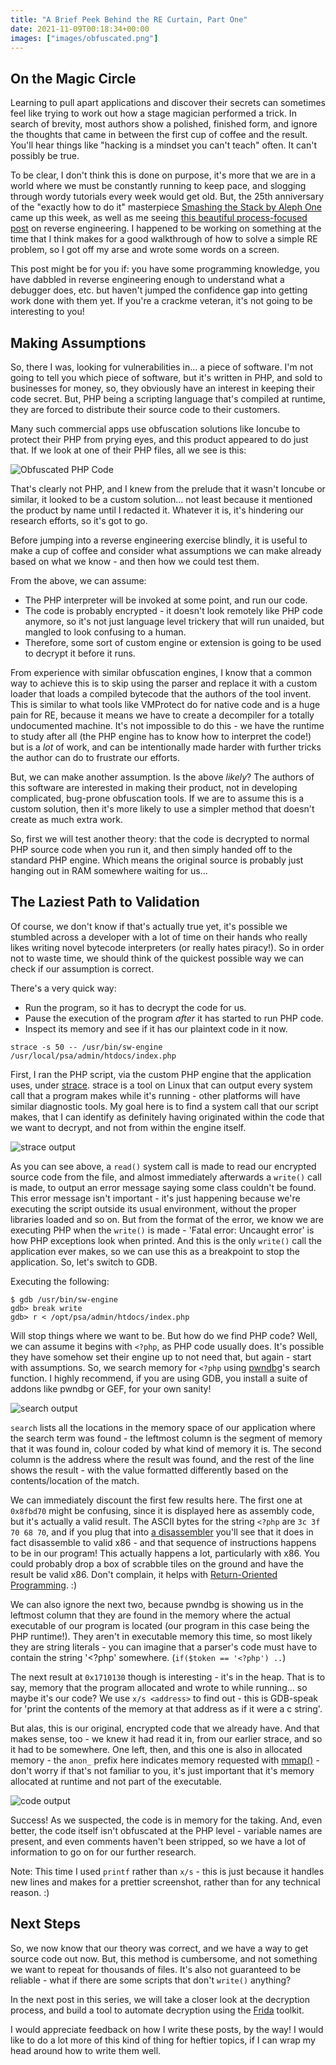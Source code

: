 ```yaml
---
title: "A Brief Peek Behind the RE Curtain, Part One"
date: 2021-11-09T00:18:34+00:00
images: ["images/obfuscated.png"]
---
```


## On the Magic Circle

Learning to pull apart applications and discover their secrets can sometimes
feel like trying to work out how a stage magician performed a trick. In search of brevity,
most authors show a polished, finished form, and ignore the thoughts that
came in between the first cup of coffee and the result. You'll hear
things like "hacking is a mindset you can't teach" often. It can't possibly be
true.

To be clear, I don't think this is done on purpose, it's more that we are in a
world where we must be constantly running to keep pace, and slogging through
wordy tutorials every week would get old. But, the 25th anniversary of
the "exactly how to do it" masterpiece 
[Smashing the Stack by Aleph One](http://phrack.org/issues/49/14.html) came up
this week, as well as me seeing 
[this beautiful process-focused post](https://margin.re/media/an-opinionated-guide-on-how-to-reverse-engineer-software-part-1.aspx)
on reverse engineering. I happened to be working on something at the time that I
think makes for a good walkthrough of how to solve a simple RE problem, so I
got off my arse and wrote some words on a screen.

This post might be for you if: you have some programming knowledge, you have
dabbled in reverse engineering enough to understand what a debugger does, etc.
but haven't jumped the confidence gap into getting work done with them yet. If you're a
crackme veteran, it's not going to be interesting to you!

## Making Assumptions

So, there I was, looking for vulnerabilities in... a piece of software. I'm not
going to tell you which piece of software, but it's written in PHP, and sold to
businesses for money, so, they obviously have an interest in keeping their code
secret. But, PHP being a scripting language that's compiled at runtime, they
are forced to distribute their source code to their customers.

Many such commercial apps use obfuscation solutions like Ioncube to protect
their PHP from prying eyes, and this product appeared to do just that. If we
look at one of their PHP files, all we see is this:

![Obfuscated PHP Code](/images/obfuscated.png)

That's clearly not PHP, and I knew from the prelude that it wasn't Ioncube or
similar, it looked to be a custom solution... not least because it mentioned the
product by name until I redacted it. Whatever it is, it's hindering our research efforts, so it's
got to go.

Before jumping into a reverse engineering exercise blindly, it is useful to
make a cup of coffee and consider what assumptions we can make already based on
what we know - and then how we could test them.

From the above, we can assume:

* The PHP interpreter will be invoked at some point, and run our code.
* The code is probably encrypted - it doesn't look remotely like PHP code
  anymore, so it's not just language level trickery that will run unaided,
  but mangled to look confusing to a human.
* Therefore, some sort of custom engine or extension is going to be used
  to decrypt it before it runs.

From experience with similar obfuscation engines, I know that a common way to
achieve this is to skip using the parser and replace it with a
custom loader that loads a compiled bytecode that the authors of the tool
invent. This is similar to what tools like VMProtect do for native code
and is a huge pain for RE, because it means we have to create a decompiler for
a totally undocumented machine. It's not impossible to do this - we have the runtime
to study after all (the PHP engine has to know how to interpret the
code!) but is a *lot* of work, and can be intentionally made harder with further
tricks the author can do to frustrate our efforts.

But, we can make another assumption. Is the above *likely*? The authors of this
software are interested in making their product, not in developing
complicated, bug-prone obfuscation tools. If we are to assume this is a
custom solution, then it's more likely to use a simpler method that doesn't
create as much extra work.

So, first we will test another theory: that the code is decrypted to normal
PHP source code when you run it, and then simply handed off to the standard PHP
engine. Which means the original source is probably just hanging out in RAM somewhere
waiting for us...

## The Laziest Path to Validation

Of course, we don't know if that's actually true yet, it's possible we stumbled
across a developer with a lot of time on their hands who really likes writing
novel bytecode interpreters (or really hates piracy!). So in order not to waste time,
we should think of the quickest possible way we can check if our assumption is
correct.

There's a very quick way:

* Run the program, so it has to decrypt the code for us.
* Pause the execution of the program *after* it has started to run PHP code.
* Inspect its memory and see if it has our plaintext code in it now.

```
strace -s 50 -- /usr/bin/sw-engine /usr/local/psa/admin/htdocs/index.php
```

First, I ran the PHP script, via the custom PHP engine that the
application uses, under [strace](https://en.wikipedia.org/wiki/Strace). strace
is a tool on Linux that can output every system call that a program makes
while it's running - other platforms will have similar diagnostic tools. My
goal here is to find a system call that our script makes, that I can identify
as definitely having originated within the code that we want to decrypt, and not from
within the engine itself.

![strace output](/images/strace.png)

As you can see above, a `read()` system call is made to read our encrypted source
code from the file, and almost immediately afterwards a `write()` call is
made, to output an error message saying some class couldn't be found. This error
message isn't important - it's just happening because we're executing the
script
outside its usual environment, without the proper libraries loaded and so on.
But from the format of the error, we know we are executing PHP when the `write()`
is made - 'Fatal error: Uncaught error' is how PHP exceptions look when printed. And this is the
only `write()` call the application ever makes, so we can use this as a
breakpoint to stop the application. So, let's switch to GDB.

Executing the following:

```
$ gdb /usr/bin/sw-engine
gdb> break write
gdb> r < /opt/psa/admin/htdocs/index.php
```
Will stop things where we want to be. But how do we find PHP code? Well, we can
assume it begins with `<?php`, as PHP code usually does. It's possible they
have somehow set their engine up to not need that, but again - start with
assumptions. So, we search memory for `<?php` using
[pwndbg](https://github.com/pwndbg/pwndbg)'s search function. I highly
recommend, if you are using GDB, you install a suite of addons like pwndbg or
GEF, for your own sanity!

![search output](/images/search1.png)

`search` lists all the locations in the memory space of our application where the
search term was found - the leftmost column is the segment of memory that it
was found in, colour coded by what kind of memory it is. The second column is
the address where the result was found, and the rest of the line shows the
result - with the value formatted differently based on the contents/location of the match.

We can immediately discount the first few results here. The first one at
`0x8fbd70` might be confusing, since it is displayed here as assembly code, but it's actually a valid result.
The ASCII bytes for the string `<?php` are `3c 3f 70 68 70`, and if you plug
that into [a disassembler](https://onlinedisassembler.com/odaweb/) you'll see
that it does in fact disassemble to valid x86 - and that sequence of instructions happens to be in
our program! This actually happens a lot, particularly with x86. You could
probably drop a box of scrabble tiles on the ground and have the result be valid x86.
Don't complain, it helps with
[Return-Oriented Programming](https://en.wikipedia.org/wiki/Return-oriented_programming). :)

We can also ignore the next two, because pwndbg is showing us in the leftmost
column that they are found in the memory where the actual executable of our
program is located (our program in this case being the PHP runtime!). They
aren't in executable memory this time, so most likely they are string literals - you can
imagine that a parser's code must have to contain the string '<?php' somewhere. 
(`if($token == '<?php') ..`)

The next result at `0x1710130` though is interesting - it's in the heap. That is to say, memory
that the program allocated and wrote to while running... so maybe it's our
code? We use `x/s <address>` to find out - this is GDB-speak for 'print the
contents of the memory at that address as if it were a c string'.

But alas, this is our original, encrypted code that we already have. And that
makes sense, too - we knew it had read it in, from our earlier strace, and so it had to be
somewhere. One left, then, and this one is also in allocated memory -
the `anon_` prefix here indicates memory requested with
[mmap()](https://man7.org/linux/man-pages/man2/mmap.2.html) - don't worry if
that's not familiar to you, it's just important that it's memory allocated at
runtime and not part of the executable.

![code output](/images/search2.png)

Success! As we suspected, the code is in memory for the taking. And, even
better, the code itself isn't obfuscated at the PHP level - variable names are
present, and even comments haven't been stripped, so we have a lot of
information to go on for our further research.

Note: This time I used `printf` rather than `x/s` - this is just because it
handles new lines and makes for a prettier screenshot, rather than for any
technical reason. :)

## Next Steps

So, we now know that our theory was correct, and we have a way to get source
code out now. But, this method is cumbersome, and not something we want to
repeat for thousands of files. It's also not guaranteed to be reliable - what if
there are some scripts that don't `write()` anything?

In the next post in this series, we will take a closer look at the decryption
process, and build a tool to automate decryption using
the [Frida](https://github.com/frida) toolkit.

I would appreciate feedback on how I write these posts, by the way! I would
like to do a lot more of this kind of thing for heftier topics, if I can wrap
my head around how to write them well.
